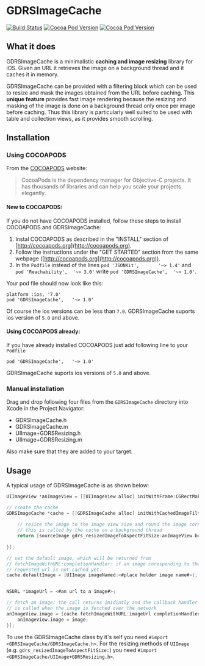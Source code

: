 GDRSImageCache
==============

[![Build Status](https://api.travis-ci.org/gabrielar/GDRSImageCache.svg)](https://travis-ci.org/gabrielar/GDRSImageCache) 
 [![Cocoa Pod Version](https://cocoapod-badges.herokuapp.com/v/GDRSImageCache/badge.svg)](https://cocoapods.org/pods/GDRSImageCache)  [![Cocoa Pod Version](https://cocoapod-badges.herokuapp.com/l/GDRSImageCache/badge.svg)](https://raw.githubusercontent.com/gabrielar/GDRSImageCache/master/License.txt)

What it does
------------

GDRSImageCache is a minimalistic **caching and image resizing** library for iOS. Given an
URL it retrieves the image on a background thread and it caches it in memory. 

GDRSImageCache can be provided with a filtering block which can be used to resize and mask 
the images obtained from the URL before caching. This **unique feature** provides fast image 
rendering because the resizing and masking of the image is done on a background thread 
only once per image before caching. Thus this library is particularly well suited to be 
used with table and collection views, as it provides smooth scrolling.

Installation
-----------

### Using COCOAPODS

From the [COCOAPODS](http://cocoapods.org) website:

> CocoaPods is the dependency manager for Objective-C projects. It has thousands of libraries and can help you scale your projects elegantly.

#### New to COCOAPODS:

If you do not have COCOAPODS installed, follow these steps to install COCOAPODS and 
GDRSImageCache:

1.	Instal COCOAPODS as described in the "INSTALL" section of [http://cocoapods.org](http://cocoapods.org). 
1.	Follow the instructions under the "GET STARTED" section from the same webpage 
	([http://cocoapods.org](http://cocoapods.org)).
1.	In the ```Podfile``` instead of the lines ```pod 'JSONKit',       '~> 1.4'``` and 
	```pod 'Reachability',  '~> 3.0'``` write ```pod 'GDRSImageCache',	'~> 1.0'```.

Your pod file should now look like this:

	platform :ios, '7.0'
	pod 'GDRSImageCache',	'~> 1.0'

Of course the ios versions can be less than ```7.0```. GDRSImageCache suports ios version 
of ```5.0``` and above.

#### Using COCOAPODS already:

If you have already installed COCOAPODS just add following line to your ```Podfile```

	pod 'GDRSImageCache',	'~> 1.0'

GDRSImageCache suports ios versions of ```5.0``` and above.

### Manual installation

Drag and drop following four files from the ```GDRSImageCache``` directory into Xcode in the Project Navigator:

* GDRSImageCache.h
* GDRSImageCache.m
* UIImage+GDRSResizing.h
* UIImage+GDRSResizing.m

Also make sure that they are added to your target.


Usage
-----

A typical usage of GDRSImageCache is as shown below:

```objective-c
UIImageView *anImageView = [[UIImageView alloc] initWithFrame:CGRectMake(0, 0, 40, 40)];

// create the cache
GDRSImageCache *cache = [[GDRSImageCache alloc] initWithCachedImageFilter:^UIImage *(UIImage *sourceImage) {
	
	// resize the image to the image view size and round the image corners; 
	// this is called by the cache on a background thread
	return [sourceImage gdrs_resizedImageToAspectFitSize:anImageView.bounds.size cornerRadius:10];
	
}];

// set the default image, which will be returned from
// fetchImageWithURL:completionHandler: if an image coresponding to the
// requested url is not cached yet.
cache.defaultImage = [UIImage imageNamed:<#place holder image name#>];


NSURL *imageUrl = <#an url to a image#>;

// fetch an image; the call returns imidiatly and the callback handler
// is called when the image is fetched over the network
anImageView.image = [cache fetchImageWithURL:imageUrl completionHandler:^(UIImage *image, NSError *error) {
	anImageView.image = image;
}];
```
To use the GDRSImageCache class by it's self you need 
```#import <GDRSImageCache/GDRSImageCache.h>```. For the resizing methods of ```UIImage```
(e.g. ```gdrs_resizedImageToAspectFitSize:```) you need 
```#import <GDRSImageCache/UIImage+GDRSResizing.h>```.
